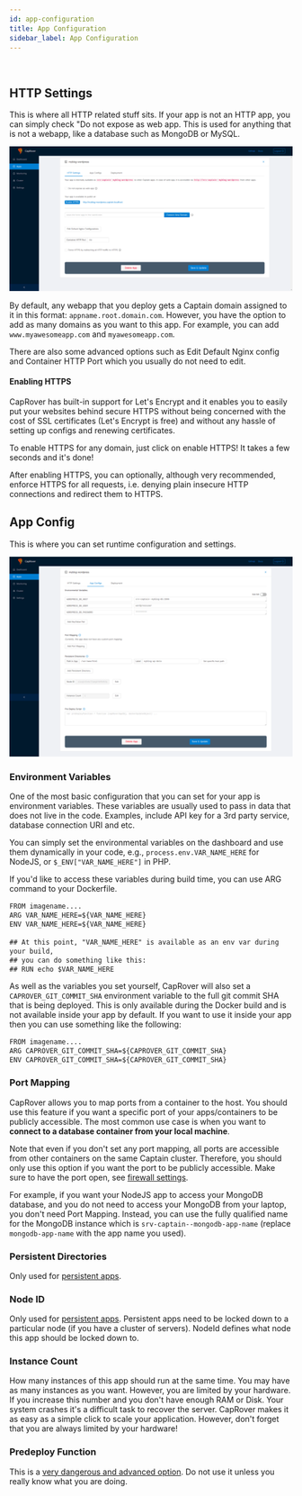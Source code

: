```yaml
---
id: app-configuration
title: App Configuration
sidebar_label: App Configuration
---
```


<br/>

## HTTP Settings

This is where all HTTP related stuff sits. If your app is not an HTTP app, you can simply check "Do not expose as web app. This is used for anything that is not a webapp, like a database such as MongoDB or MySQL.

![httpsettings](/img/docs/app-http.png)

By default, any webapp that you deploy gets a Captain domain assigned to it in this format: `appname.root.domain.com`. However, you have the option to add as many domains as you want to this app. For example, you can add `www.myawesomeapp.com` and `myawesomeapp.com`.

There are also some advanced options such as Edit Default Nginx config and Container HTTP Port which you usually do not need to edit.

#### Enabling HTTPS

CapRover has built-in support for Let's Encrypt and it enables you to easily put your websites behind secure HTTPS without being concerned with the cost of SSL certificates (Let's Encrypt is free) and without any hassle of setting up configs and renewing certificates.

To enable HTTPS for any domain, just click on enable HTTPS! It takes a few seconds and it's done!

After enabling HTTPS, you can optionally, although very recommended, enforce HTTPS for all requests, i.e. denying plain insecure HTTP connections and redirect them to HTTPS.


## App Config

This is where you can set runtime configuration and settings.

![appconfig](/img/docs/app-vars.png)

### Environment Variables

One of the most basic configuration that you can set for your app is environment variables. These variables are usually used to pass in data that does not live in the code. Examples, include API key for a 3rd party service, database connection URI and etc. 

You can simply set the environmental variables on the dashboard and use them dynamically in your code, e.g., `process.env.VAR_NAME_HERE` for NodeJS, or `$_ENV["VAR_NAME_HERE"]` in PHP. 

If you'd like to access these variables during build time, you can use ARG command to your Dockerfile.

```
FROM imagename....
ARG VAR_NAME_HERE=${VAR_NAME_HERE}
ENV VAR_NAME_HERE=${VAR_NAME_HERE}

## At this point, "VAR_NAME_HERE" is available as an env var during your build,
## you can do something like this:
## RUN echo $VAR_NAME_HERE
```

As well as the variables you set yourself, CapRover will also set a `CAPROVER_GIT_COMMIT_SHA` environment variable to the full git commit SHA that is being deployed. This is only available during the Docker build and is not available inside your app by default. If you want to use it inside your app then you can use something like the following:

```
FROM imagename....
ARG CAPROVER_GIT_COMMIT_SHA=${CAPROVER_GIT_COMMIT_SHA}
ENV CAPROVER_GIT_COMMIT_SHA=${CAPROVER_GIT_COMMIT_SHA}
```

### Port Mapping

CapRover allows you to map ports from a container to the host. You should use this feature if you want a specific port of your apps/containers to be publicly accessible. The most common use case is when you want to **connect to a database container from your local machine**.

Note that even if you don't set any port mapping, all ports are accessible from other containers on the same Captain cluster. Therefore, you should only use this option if you want the port to be publicly accessible. Make sure to have the port open, see [firewall settings](firewall.md).

For example, if you want your NodeJS app to access your MongoDB database, and you do not need to access your MongoDB from your laptop, you don't need Port Mapping. Instead, you can use the fully qualified name for the MongoDB instance which is `srv-captain--mongodb-app-name` (replace `mongodb-app-name` with the app name you used).

### Persistent Directories

Only used for [persistent apps](persistent-apps.md).

### Node ID

Only used for [persistent apps](persistent-apps.md). Persistent apps need to be locked down to a particular node (if you have a cluster of servers). NodeId defines what node this app should be locked down to.

### Instance Count

How many instances of this app should run at the same time. You may have as many instances as you want. However, you are limited by your hardware. If you increase this number and you don't have enough RAM or Disk. Your system crashes it's a difficult task to recover the server. CapRover makes it as easy as a simple click to scale your application. However, don't forget that you are always limited by your hardware!

### Predeploy Function

This is a [very dangerous and advanced option](pre-deploy-script.md). Do not use it unless you really know what you are doing.
